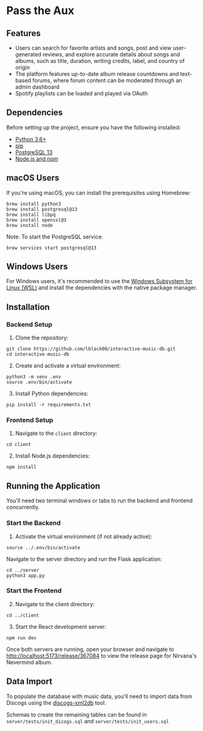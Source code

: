 # Pass the Aux

## Features

- Users can search for favorite artists and songs, post and view user-generated reviews, and explore accurate details about songs and albums, such as title, duration, writing credits, label, and country of origin
- The platform features up-to-date album release countdowns and text-based forums, where forum content can be moderated through an admin dashboard
- Spotify playlists can be loaded and played via OAuth

## Dependencies

Before setting up the project, ensure you have the following installed:

- [Python 3.6+](https://www.python.org/downloads/)
- [pip](https://pip.pypa.io/en/stable/installation/)
- [PostgreSQL 13](https://www.postgresql.org/download/)
- [Node.js and npm](https://nodejs.org/en/download/)

## macOS Users

If you're using macOS, you can install the prerequisites using Homebrew:
```
brew install python3
brew install postgresql@13
brew install libpq
brew install openssl@3
brew install node
```
Note: To start the PostgreSQL service:
```
brew services start postgresql@13
```

## Windows Users

For Windows users, it's recommended to use the [Windows Subsystem for Linux (WSL)](https://docs.microsoft.com/en-us/windows/wsl/install) and install the dependencies with the native package manager.

## Installation
### Backend Setup

1. Clone the repository:
```
git clone https://github.com/lblack00/interactive-music-db.git
cd interactive-music-db
```

2. Create and activate a virtual environment:
```
python3 -m venv .env
source .env/bin/activate
```

3. Install Python dependencies:
```
pip install -r requirements.txt
```

### Frontend Setup

1. Navigate to the `client` directory:
```
cd client
```

2. Install Node.js dependencies:
```
npm install
```

## Running the Application

You'll need two terminal windows or tabs to run the backend and frontend concurrently.
### Start the Backend

1. Activate the virtual environment (if not already active):
```
source ../.env/bin/activate
```

Navigate to the server directory and run the Flask application:
```
cd ../server
python3 app.py
```

### Start the Frontend

2. Navigate to the client directory:
```
cd ../client
```

3. Start the React development server:
```
npm run dev
```

Once both servers are running, open your browser and navigate to [http://localhost:5173/release/367084](http://localhost:5173/release/367084) to view the release page for Nirvana's Nevermind album.

## Data Import

To populate the database with music data, you'll need to import data from Discogs using the [discogs-xml2db](https://github.com/philipmat/discogs-xml2db) tool.

Schemas to create the remaining tables can be found in `server/tests/init_dicogs.sql` and `server/tests/init_users.sql`
